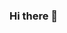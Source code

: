 ### Hi there 👋

<!--
**olubusayodam/olubusayodam** is a ✨ _special_ ✨ repository because its `README.md` (this file) appears on your GitHub profile.

Here are some ideas to get you started:

- 🔭 I’m a Data Analyst and Technical Writer
- 🌱 I’m currently learning Python
- 👯 I’m looking to collaborate on python related projects
- 🤔 I’m looking for help with Data Science
- 💬 Ask me about Data Analysis
- 📫 How to reach me: ...
- 😄 Pronouns: ...
- ⚡ Fun fact: ...
-->

